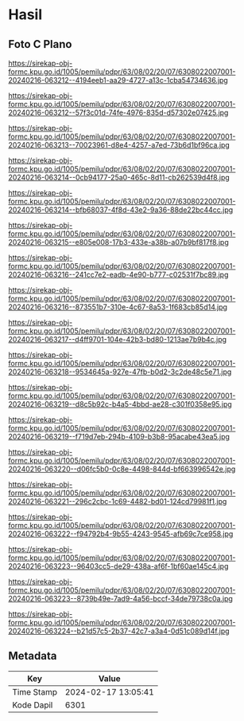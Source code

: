 # Hasil

## Foto C Plano

https://sirekap-obj-formc.kpu.go.id/1005/pemilu/pdpr/63/08/02/20/07/6308022007001-20240216-063212--4194eeb1-aa29-4727-a13c-1cba54734636.jpg

https://sirekap-obj-formc.kpu.go.id/1005/pemilu/pdpr/63/08/02/20/07/6308022007001-20240216-063212--57f3c01d-74fe-4976-835d-d57302e07425.jpg

https://sirekap-obj-formc.kpu.go.id/1005/pemilu/pdpr/63/08/02/20/07/6308022007001-20240216-063213--70023961-d8e4-4257-a7ed-73b6d1bf96ca.jpg

https://sirekap-obj-formc.kpu.go.id/1005/pemilu/pdpr/63/08/02/20/07/6308022007001-20240216-063214--0cb94177-25a0-465c-8d11-cb262539d4f8.jpg

https://sirekap-obj-formc.kpu.go.id/1005/pemilu/pdpr/63/08/02/20/07/6308022007001-20240216-063214--bfb68037-4f8d-43e2-9a36-88de22bc44cc.jpg

https://sirekap-obj-formc.kpu.go.id/1005/pemilu/pdpr/63/08/02/20/07/6308022007001-20240216-063215--e805e008-17b3-433e-a38b-a07b9bf817f8.jpg

https://sirekap-obj-formc.kpu.go.id/1005/pemilu/pdpr/63/08/02/20/07/6308022007001-20240216-063216--241cc7e2-eadb-4e90-b777-c02531f7bc89.jpg

https://sirekap-obj-formc.kpu.go.id/1005/pemilu/pdpr/63/08/02/20/07/6308022007001-20240216-063216--873551b7-310e-4c67-8a53-1f683cb85d14.jpg

https://sirekap-obj-formc.kpu.go.id/1005/pemilu/pdpr/63/08/02/20/07/6308022007001-20240216-063217--d4ff9701-104e-42b3-bd80-1213ae7b9b4c.jpg

https://sirekap-obj-formc.kpu.go.id/1005/pemilu/pdpr/63/08/02/20/07/6308022007001-20240216-063218--9534645a-927e-47fb-b0d2-3c2de48c5e71.jpg

https://sirekap-obj-formc.kpu.go.id/1005/pemilu/pdpr/63/08/02/20/07/6308022007001-20240216-063219--d8c5b92c-b4a5-4bbd-ae28-c301f0358e95.jpg

https://sirekap-obj-formc.kpu.go.id/1005/pemilu/pdpr/63/08/02/20/07/6308022007001-20240216-063219--f719d7eb-294b-4109-b3b8-95acabe43ea5.jpg

https://sirekap-obj-formc.kpu.go.id/1005/pemilu/pdpr/63/08/02/20/07/6308022007001-20240216-063220--d06fc5b0-0c8e-4498-844d-bf663996542e.jpg

https://sirekap-obj-formc.kpu.go.id/1005/pemilu/pdpr/63/08/02/20/07/6308022007001-20240216-063221--296c2cbc-1c69-4482-bd01-124cd79981f1.jpg

https://sirekap-obj-formc.kpu.go.id/1005/pemilu/pdpr/63/08/02/20/07/6308022007001-20240216-063222--f94792b4-9b55-4243-9545-afb69c7ce958.jpg

https://sirekap-obj-formc.kpu.go.id/1005/pemilu/pdpr/63/08/02/20/07/6308022007001-20240216-063223--96403cc5-de29-438a-af6f-1bf60ae145c4.jpg

https://sirekap-obj-formc.kpu.go.id/1005/pemilu/pdpr/63/08/02/20/07/6308022007001-20240216-063223--8739b49e-7ad9-4a56-bccf-34de79738c0a.jpg

https://sirekap-obj-formc.kpu.go.id/1005/pemilu/pdpr/63/08/02/20/07/6308022007001-20240216-063224--b21d57c5-2b37-42c7-a3a4-0d51c089d14f.jpg


## Metadata

| Key        | Value               |
| ---------- | ------------------- |
| Time Stamp | 2024-02-17 13:05:41 |
| Kode Dapil | 6301                |



